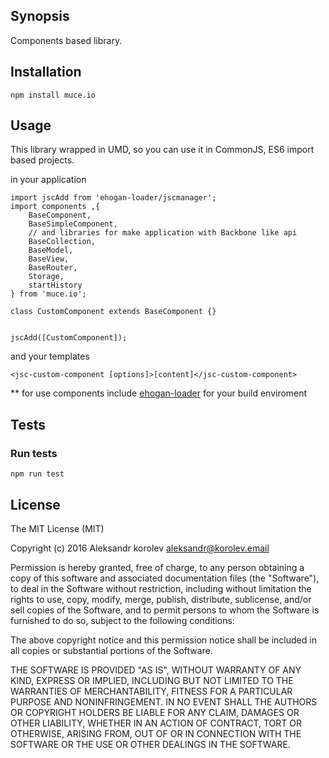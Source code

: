 ## Synopsis

Components based library.

## Installation
```
npm install muce.io
```

## Usage

This library wrapped in UMD, so you can use it in CommonJS, ES6 import based projects.

in your application

```
import jscAdd from 'ehogan-loader/jscmanager';
import components ,{
	BaseComponent,
	BaseSimpleComponent,
	// and libraries for make application with Backbone like api
    BaseCollection,
    BaseModel,
    BaseView,
    BaseRouter,
    Storage,
    startHistory
} from 'muce.io';

class CustomComponent extends BaseComponent {}


jscAdd([CustomComponent]);
```
and your templates
```
<jsc-custom-component [options]>[content]</jsc-custom-component>
```

** for use components include [ehogan-loader](https://github.com/alexkorolev/ehogan-loader) for your build enviroment

## Tests

### Run tests
```
npm run test
```
## License

The MIT License (MIT)

Copyright (c) 2016 Aleksandr korolev <aleksandr@korolev.email>

Permission is hereby granted, free of charge, to any person obtaining a copy
of this software and associated documentation files (the "Software"), to deal
in the Software without restriction, including without limitation the rights
to use, copy, modify, merge, publish, distribute, sublicense, and/or sell
copies of the Software, and to permit persons to whom the Software is
furnished to do so, subject to the following conditions:

The above copyright notice and this permission notice shall be included in all
copies or substantial portions of the Software.

THE SOFTWARE IS PROVIDED "AS IS", WITHOUT WARRANTY OF ANY KIND, EXPRESS OR
IMPLIED, INCLUDING BUT NOT LIMITED TO THE WARRANTIES OF MERCHANTABILITY,
FITNESS FOR A PARTICULAR PURPOSE AND NONINFRINGEMENT. IN NO EVENT SHALL THE
AUTHORS OR COPYRIGHT HOLDERS BE LIABLE FOR ANY CLAIM, DAMAGES OR OTHER
LIABILITY, WHETHER IN AN ACTION OF CONTRACT, TORT OR OTHERWISE, ARISING FROM,
OUT OF OR IN CONNECTION WITH THE SOFTWARE OR THE USE OR OTHER DEALINGS IN THE
SOFTWARE.
